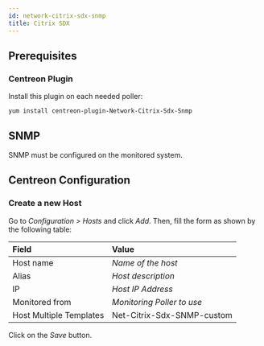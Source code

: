 ```yaml
---
id: network-citrix-sdx-snmp
title: Citrix SDX
---
```


## Prerequisites

### Centreon Plugin

Install this plugin on each needed poller:

``` shell
yum install centreon-plugin-Network-Citrix-Sdx-Snmp
```

## SNMP

SNMP must be configured on the monitored system.

## Centreon Configuration

### Create a new Host

Go to *Configuration \> Hosts* and click *Add*. Then, fill the form as shown by
the following table:

| Field                                | Value                      |
| :----------------------------------- | :------------------------- |
| Host name                            | *Name of the host*         |
| Alias                                | *Host description*         |
| IP                                   | *Host IP Address*          |
| Monitored from                       | *Monitoring Poller to use* |
| Host Multiple Templates              | Net-Citrix-Sdx-SNMP-custom |

Click on the *Save* button.
